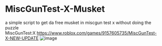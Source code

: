 # MiscGunTest-X-Musket
a simple script to get da free musket in miscgun test x without doing the puzzle  
MiscGunTest:X
https://www.roblox.com/games/9157605735/MiscGunTest-X-NEW-UPDATE
![image](https://user-images.githubusercontent.com/104280094/179866313-954c95e0-294f-436d-9c50-8c0e2fc2dcc2.png)

